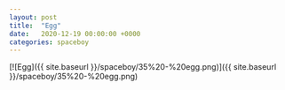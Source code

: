 ```yaml
---
layout: post
title:  "Egg"
date:   2020-12-19 00:00:00 +0000
categories: spaceboy
---
```


[![Egg]({{ site.baseurl }}/spaceboy/35%20-%20egg.png)]({{ site.baseurl }}/spaceboy/35%20-%20egg.png)


